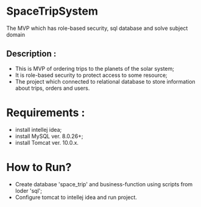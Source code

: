 # SpaceTripSystem
The MVP which has role-based security, sql database and solve subject domain

## Description :
- This is MVP of ordering trips to the planets of the solar system;
- It is role-based security to protect access to some resource;
- The project which connected to relational database to store information about trips, orders and users.

# Requirements :
- install intellej idea;
- install MySQL ver. 8.0.26+;
- install Tomcat ver. 10.0.x.

# How to Run?
- Create database 'space_trip' and business-function using scripts from loder 'sql';
- Configure tomcat to intellej idea and run project.
